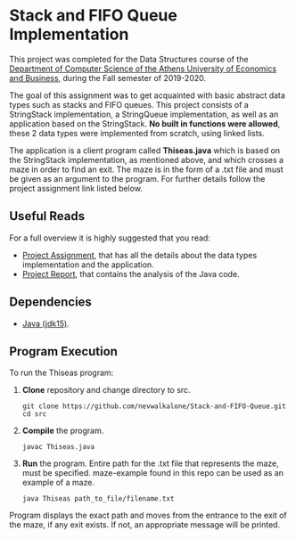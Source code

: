 # Stack and FIFO Queue Implementation

This project was completed for the Data Structures course of the [Department of Computer Science of the Athens University of Economics and Business](https://www.dept.aueb.gr/el/cs), during the Fall semester of 2019-2020.

The goal of this assignment was to get acquainted with basic abstract data types such as stacks and FIFO queues. This project consists of a StringStack implementation, a StringQueue implementation, as well as an application based on the StringStack. **No built in functions were allowed**, these 2 data types were implemented from scratch, using linked lists.

The application is a client program called **Thiseas.java** which is based on the StringStack implementation, as mentioned above, and which crosses a maze in order to find an exit. The maze is in the form of a .txt file and must be given as an argument to the program. For further details follow the project assignment link listed below.

## Useful Reads

For a full overview it is highly suggested that you read:

- [Project Assignment](https://github.com/nevwalkalone/Stack-and-FIFO-Queue/blob/main/announcement-report/project-announcement.pdf), that has all the details about the data types implementation and the application.
- [Project Report](https://github.com/nevwalkalone/Stack-and-FIFO-Queue/blob/main/announcement-report/project1-report.pdf), that contains the analysis of the Java code.

## Dependencies

- [Java (jdk15)](https://www.oracle.com/java/technologies/javase/jdk15-archive-downloads.html).

## Program Execution

To run the Thiseas program:

1. **Clone** repository and change directory to src.

   ```console
   git clone https://github.com/nevwalkalone/Stack-and-FIFO-Queue.git
   cd src
   ```

2. **Compile** the program.

   ```console
   javac Thiseas.java
   ```

3. **Run** the program. Entire path for the .txt file that represents the maze, must be specified. maze-example found in this repo can be used as an example of a maze.

   ```console
   java Thiseas path_to_file/filename.txt
   ```

Program displays the exact path and moves from the entrance to the exit of the maze, if any exit exists. If not, an appropriate message will be printed.
